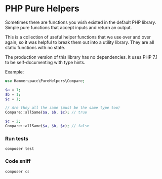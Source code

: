 # PHP Pure Helpers

Sometimes there are functions you wish existed in the default PHP library. Simple pure functions that accept inputs and return an output.

This is a collection of useful helper functions that we use over and over again, so it was helpful to break them out into a utility library. They are all static functions with no state.

The production version of this library has no dependencies. It uses PHP 7.1 to be self-documenting with type hints.

Example:

```php
use Hammerspace\PureHelpers\Compare;

$a = 1;
$b = 1;
$c = 1;

// Are they all the same (must be the same type too)
Compare::allSame($a, $b, $c); // true

$c = 2;
Compare::allSame($a, $b, $c); // false
```

### Run tests
`composer test`

### Code sniff
`composer cs`
